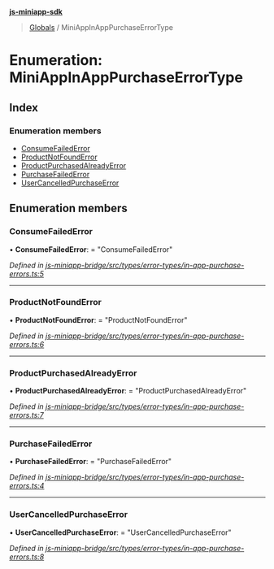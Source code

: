 **[js-miniapp-sdk](../README.md)**

> [Globals](../README.md) / MiniAppInAppPurchaseErrorType

# Enumeration: MiniAppInAppPurchaseErrorType

## Index

### Enumeration members

* [ConsumeFailedError](miniappinapppurchaseerrortype.md#consumefailederror)
* [ProductNotFoundError](miniappinapppurchaseerrortype.md#productnotfounderror)
* [ProductPurchasedAlreadyError](miniappinapppurchaseerrortype.md#productpurchasedalreadyerror)
* [PurchaseFailedError](miniappinapppurchaseerrortype.md#purchasefailederror)
* [UserCancelledPurchaseError](miniappinapppurchaseerrortype.md#usercancelledpurchaseerror)

## Enumeration members

### ConsumeFailedError

•  **ConsumeFailedError**:  = "ConsumeFailedError"

*Defined in [js-miniapp-bridge/src/types/error-types/in-app-purchase-errors.ts:5](https://github.com/rakutentech/js-miniapp/blob/759cace/js-miniapp-bridge/src/types/error-types/in-app-purchase-errors.ts#L5)*

___

### ProductNotFoundError

•  **ProductNotFoundError**:  = "ProductNotFoundError"

*Defined in [js-miniapp-bridge/src/types/error-types/in-app-purchase-errors.ts:6](https://github.com/rakutentech/js-miniapp/blob/759cace/js-miniapp-bridge/src/types/error-types/in-app-purchase-errors.ts#L6)*

___

### ProductPurchasedAlreadyError

•  **ProductPurchasedAlreadyError**:  = "ProductPurchasedAlreadyError"

*Defined in [js-miniapp-bridge/src/types/error-types/in-app-purchase-errors.ts:7](https://github.com/rakutentech/js-miniapp/blob/759cace/js-miniapp-bridge/src/types/error-types/in-app-purchase-errors.ts#L7)*

___

### PurchaseFailedError

•  **PurchaseFailedError**:  = "PurchaseFailedError"

*Defined in [js-miniapp-bridge/src/types/error-types/in-app-purchase-errors.ts:4](https://github.com/rakutentech/js-miniapp/blob/759cace/js-miniapp-bridge/src/types/error-types/in-app-purchase-errors.ts#L4)*

___

### UserCancelledPurchaseError

•  **UserCancelledPurchaseError**:  = "UserCancelledPurchaseError"

*Defined in [js-miniapp-bridge/src/types/error-types/in-app-purchase-errors.ts:8](https://github.com/rakutentech/js-miniapp/blob/759cace/js-miniapp-bridge/src/types/error-types/in-app-purchase-errors.ts#L8)*

